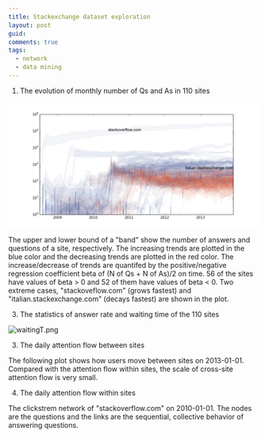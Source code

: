 ```yaml
---
title: Stackexchange dataset exploration
layout: post
guid:
comments: true
tags:
  - network
  - data mining
---
```


1. The evolution of monthly number of Qs and As in 110 sites

![QAbalance](/media/files/2014-04-16-Stackexchange-dataset-exploration/QAbalance.png)

The upper and lower bound of a "band" show the number of answers and questions of a site, respectively. The increasing trends are plotted in the blue color and the decreasing trends are plotted in the red color. The increase/decrease of trends are quantifed by the positive/negative regression coefficient beta of (N of Qs + N of As)/2 on time. 56 of the sites have values of beta > 0 and 52 of them have values of beta < 0. Two extreme cases, "stackoveflow.com" (grows fastest) and "italian.stackexchange.com" (decays fastest) are shown in the plot.


3. The statistics of answer rate and waiting time of the 110 sites


![waitingT.png](/media/files/2014-04-16-Stackexchange-dataset-exploration/waitingT.png.png)



3. The daily attention flow between sites

The following plot shows how users move between sites on 2013-01-01. Compared with the attention flow within sites, the scale of cross-site attention flow is very small.


<!DOCTYPE html>
<meta charset="utf-8">
<style>

.link {
  fill: none;
  stroke: #666;
  stroke-width: 1.5px;
}

circle {
  fill: #ccc;
  stroke: #333;
  stroke-width: 1.5px;
}

text {
  font: 10px sans-serif;
  pointer-events: none;
  text-shadow: 0 1px 0 #fff, 1px 0 0 #fff, 0 -1px 0 #fff, -1px 0 0 #fff;
}

</style>
<body>
<script src="http://d3js.org/d3.v3.min.js"></script>
<script>

// http://blog.thomsonreuters.com/index.php/mobile-patent-suits-graphic-of-the-day/
var links = 

    [{'source': 'cstheory', 'type': 'a', 'target': 'scifi'}, {'source': 'music', 'type': 'a', 'target': 'travel'}, {'source': 'history', 'type': 'a', 'target': 'judaism'}, {'source': 'electronics', 'type': 'a', 'target': 'math'}, {'source': 'raspberrypi', 'type': 'a', 'target': 'gaming'}, {'source': 'martialarts', 'type': 'a', 'target': 'judaism'}, {'source': 'stats', 'type': 'a', 'target': 'movies'}, {'source': 'chess', 'type': 'a', 'target': 'unix'}, {'source': 'rpg', 'type': 'a', 'target': 'politics'}, {'source': 'judaism', 'type': 'a', 'target': 'martialarts'}, {'source': 'scifi', 'type': 'a', 'target': 'math'}, {'source': 'unix', 'type': 'a', 'target': 'chess'}, {'source': 'bricks', 'type': 'a', 'target': 'tex'}, {'source': 'stackoverflow', 'type': 'a', 'target': 'cooking'}, {'source': 'apple', 'type': 'a', 'target': 'math'}, {'source': 'wordpress', 'type': 'a', 'target': 'academia'}, {'source': 'money', 'type': 'a', 'target': 'photo'}, {'source': 'stackoverflow', 'type': 'a', 'target': 'electronics'}, {'source': 'salesforce', 'type': 'a', 'target': 'robotics'}, {'source': 'math', 'type': 'a', 'target': 'scifi'}, {'source': 'stackoverflow', 'type': 'a', 'target': 'math'}, {'source': 'diy', 'type': 'a', 'target': 'webapps'}, {'source': 'academia', 'type': 'a', 'target': 'wordpress'}, {'source': 'mechanics', 'type': 'a', 'target': 'security'}, {'source': 'cs', 'type': 'a', 'target': 'raspberrypi'}, {'source': 'stackoverflow', 'type': 'a', 'target': 'askubuntu'}, {'source': 'math', 'type': 'a', 'target': 'judaism'}, {'source': 'wordpress', 'type': 'a', 'target': 'stackoverflow'}, {'source': 'mathematica', 'type': 'a', 'target': 'dsp'}, {'source': 'tex', 'type': 'a', 'target': 'bicycles'}, {'source': 'photo', 'type': 'a', 'target': 'askubuntu'}, {'source': 'drupal', 'type': 'a', 'target': 'fitness'}]

;

var nodes = {};

// Compute the distinct nodes from the links.
links.forEach(function(link) {
  link.source = nodes[link.source] || (nodes[link.source] = {name: link.source});
  link.target = nodes[link.target] || (nodes[link.target] = {name: link.target});
});

var width = 960,
    height = 700;

var force = d3.layout.force()
    .nodes(d3.values(nodes))
    .links(links)
    .size([width, height])
    .linkDistance(60)
    .charge(-300)
    .on("tick", tick)
    .start();

var svg = d3.select("body").append("svg")
    .attr("width", width)
    .attr("height", height);

// Per-type markers, as they don't inherit styles.
svg.append("defs").selectAll("marker")
    .data(["a"])
  .enter().append("marker")
    .attr("id", function(d) { return d; })
    .attr("viewBox", "0 -5 10 10")
    .attr("refX", 15)
    .attr("refY", -1.5)
    .attr("markerWidth", 6)
    .attr("markerHeight", 6)
    .attr("orient", "auto")
  .append("path")
    .attr("d", "M0,-5L10,0L0,5");

var path = svg.append("g").selectAll("path")
    .data(force.links())
  .enter().append("path")
    .attr("class", function(d) { return "link "; })
	.attr("marker-end", function(d) { return "url(#" + d.type + ")"; });
	

var circle = svg.append("g").selectAll("circle")
    .data(force.nodes())
  .enter().append("circle")
    .attr("r", 6)
    .call(force.drag);

var text = svg.append("g").selectAll("text")
    .data(force.nodes())
  .enter().append("text")
    .attr("x", 8)
    .attr("y", ".31em")
    .text(function(d) { return d.name; });

// Use elliptical arc path segments to doubly-encode directionality.
function tick() {
  path.attr("d", linkArc);
  circle.attr("transform", transform);
  text.attr("transform", transform);
}

function linkArc(d) {
  var dx = d.target.x - d.source.x,
      dy = d.target.y - d.source.y,
      dr = Math.sqrt(dx * dx + dy * dy);
  return "M" + d.source.x + "," + d.source.y + "A" + dr + "," + dr + " 0 0,1 " + d.target.x + "," + d.target.y;
}

function transform(d) {
  return "translate(" + d.x + "," + d.y + ")";
}

</script>


4. The daily attention flow within sites

The clickstrem network of "stackoverflow.com" on 2010-01-01. The nodes are the questions and the links are the sequential, collective behavior of answering questions.


<!DOCTYPE html> 
<meta charset="utf-8">

<style> 
.node circle {
	stroke: #fff;
	opacity: 0.9;
	stroke-width: 1.5px; 
}
.node:not(:hover).nodetext {
	display: none;
}
text{
	font: 7px serif; 
	opacity: 0.0;
	pointer-events: none; 
} 
.link {
    stroke: #666;
	opacity: 0.4;
	stroke-width: 1.5px;  
} 
</style> 


<body> 
<script src=http://d3js.org/d3.v3.min.js></script>
<script> 

var nodes = 
    [{'group': 1, 'name': 1987926, 'weight': 3}, {'group': 1, 'name': 1988614, 'weight': 2}, {'group': 1, 'name': 1988615, 'weight': 4}, {'group': 1, 'name': 1987586, 'weight': 2}, {'group': 1, 'name': 1988623, 'weight': 4}, {'group': 1, 'name': 1988625, 'weight': 2}, {'group': 1, 'name': 1988629, 'weight': 1}, {'group': 1, 'name': 1988631, 'weight': 3}, {'group': 1, 'name': 1988632, 'weight': 4}, {'group': 1, 'name': 1988633, 'weight': 4}, {'group': 1, 'name': 1988639, 'weight': 2}, {'group': 1, 'name': 1988642, 'weight': 4}, {'group': 1, 'name': 1988645, 'weight': 5}, {'group': 1, 'name': 1986600, 'weight': 1}, {'group': 1, 'name': 1988658, 'weight': 4}, {'group': 1, 'name': 1988665, 'weight': 8}, {'group': 1, 'name': 1988666, 'weight': 4}, {'group': 1, 'name': 1988668, 'weight': 2}, {'group': 1, 'name': 1988671, 'weight': 4}, {'group': 1, 'name': 1988679, 'weight': 5}, {'group': 1, 'name': 1910857, 'weight': 2}, {'group': 1, 'name': 1941580, 'weight': 1}, {'group': 1, 'name': 1706064, 'weight': 2}, {'group': 1, 'name': 1986641, 'weight': 1}, {'group': 1, 'name': 1988690, 'weight': 2}, {'group': 1, 'name': 1988692, 'weight': 3}, {'group': 1, 'name': 1779797, 'weight': 1}, {'group': 1, 'name': 1988694, 'weight': 2}, {'group': 1, 'name': 1988704, 'weight': 2}, {'group': 1, 'name': 1988706, 'weight': 1}, {'group': 1, 'name': 1988707, 'weight': 1}, {'group': 1, 'name': 548979, 'weight': 1}, {'group': 1, 'name': 1988728, 'weight': 5}, {'group': 1, 'name': 1988730, 'weight': 1}, {'group': 1, 'name': 1988733, 'weight': 6}, {'group': 1, 'name': 1988736, 'weight': 1}, {'group': 1, 'name': 1988738, 'weight': 1}, {'group': 1, 'name': 1989995, 'weight': 1}, {'group': 1, 'name': 1988742, 'weight': 4}, {'group': 1, 'name': 1988751, 'weight': 2}, {'group': 1, 'name': 1852812, 'weight': 2}, {'group': 1, 'name': 1988765, 'weight': 5}, {'group': 1, 'name': 1988766, 'weight': 1}, {'group': 1, 'name': 1988767, 'weight': 2}, {'group': 1, 'name': 1988768, 'weight': 1}, {'group': 1, 'name': 1988771, 'weight': 6}, {'group': 1, 'name': 1986725, 'weight': 1}, {'group': 1, 'name': 1986732, 'weight': 1}, {'group': 1, 'name': 1988782, 'weight': 1}, {'group': 1, 'name': 1988784, 'weight': 2}, {'group': 1, 'name': 1988786, 'weight': 8}, {'group': 1, 'name': 1976503, 'weight': 1}, {'group': 1, 'name': 1988804, 'weight': 3}, {'group': 1, 'name': 1988811, 'weight': 2}, {'group': 1, 'name': 1988813, 'weight': 1}, {'group': 1, 'name': 1988814, 'weight': 8}, {'group': 1, 'name': 1988815, 'weight': 4}, {'group': 1, 'name': 1988817, 'weight': 9}, {'group': 1, 'name': 1974487, 'weight': 2}, {'group': 1, 'name': 1988825, 'weight': 2}, {'group': 1, 'name': 966875, 'weight': 1}, {'group': 1, 'name': 1984734, 'weight': 2}, {'group': 1, 'name': 1980640, 'weight': 1}, {'group': 1, 'name': 1988833, 'weight': 1}, {'group': 1, 'name': 491751, 'weight': 2}, {'group': 1, 'name': 1988840, 'weight': 2}, {'group': 1, 'name': 1984754, 'weight': 2}, {'group': 1, 'name': 1988859, 'weight': 2}, {'group': 1, 'name': 1989674, 'weight': 3}, {'group': 1, 'name': 1356038, 'weight': 2}, {'group': 1, 'name': 1585417, 'weight': 1}, {'group': 1, 'name': 1988874, 'weight': 2}, {'group': 1, 'name': 1988876, 'weight': 1}, {'group': 1, 'name': 1988877, 'weight': 2}, {'group': 1, 'name': 1988878, 'weight': 5}, {'group': 1, 'name': 1988882, 'weight': 2}, {'group': 1, 'name': 1988883, 'weight': 1}, {'group': 1, 'name': 1984788, 'weight': 2}, {'group': 1, 'name': 1988902, 'weight': 3}, {'group': 1, 'name': 1488605, 'weight': 1}, {'group': 1, 'name': 1988913, 'weight': 1}, {'group': 1, 'name': 1988914, 'weight': 9}, {'group': 1, 'name': 1988916, 'weight': 1}, {'group': 1, 'name': 1979785, 'weight': 1}, {'group': 1, 'name': 1286456, 'weight': 1}, {'group': 1, 'name': 1988921, 'weight': 4}, {'group': 1, 'name': 1814844, 'weight': 1}, {'group': 1, 'name': 1988929, 'weight': 2}, {'group': 1, 'name': 1988936, 'weight': 2}, {'group': 1, 'name': 1988937, 'weight': 2}, {'group': 1, 'name': 1986901, 'weight': 1}, {'group': 1, 'name': 1988951, 'weight': 1}, {'group': 1, 'name': 1988952, 'weight': 3}, {'group': 1, 'name': 1988955, 'weight': 1}, {'group': 1, 'name': 1986908, 'weight': 2}, {'group': 1, 'name': 1990032, 'weight': 3}, {'group': 1, 'name': 1988962, 'weight': 2}, {'group': 1, 'name': 815461, 'weight': 1}, {'group': 1, 'name': 1984871, 'weight': 1}, {'group': 1, 'name': 1988968, 'weight': 1}, {'group': 1, 'name': 1956202, 'weight': 1}, {'group': 1, 'name': 1988973, 'weight': 1}, {'group': 1, 'name': 1988975, 'weight': 1}, {'group': 1, 'name': 1988978, 'weight': 4}, {'group': 1, 'name': 1565048, 'weight': 1}, {'group': 1, 'name': 1988986, 'weight': 3}, {'group': 1, 'name': 1988987, 'weight': 3}, {'group': 1, 'name': 1988993, 'weight': 1}, {'group': 1, 'name': 1960323, 'weight': 2}, {'group': 1, 'name': 1988996, 'weight': 2}, {'group': 1, 'name': 1988997, 'weight': 2}, {'group': 1, 'name': 1988999, 'weight': 3}, {'group': 1, 'name': 1837449, 'weight': 1}, {'group': 1, 'name': 1989008, 'weight': 3}, {'group': 1, 'name': 1989009, 'weight': 4}, {'group': 1, 'name': 1989012, 'weight': 8}, {'group': 1, 'name': 1960341, 'weight': 1}, {'group': 1, 'name': 1986969, 'weight': 1}, {'group': 1, 'name': 1989700, 'weight': 4}, {'group': 1, 'name': 1980833, 'weight': 1}, {'group': 1, 'name': 1989032, 'weight': 2}, {'group': 1, 'name': 1989040, 'weight': 2}, {'group': 1, 'name': 1989044, 'weight': 2}, {'group': 1, 'name': 1968569, 'weight': 1}, {'group': 1, 'name': 1989052, 'weight': 2}, {'group': 1, 'name': 1989055, 'weight': 3}, {'group': 1, 'name': 1989059, 'weight': 6}, {'group': 1, 'name': 1989077, 'weight': 4}, {'group': 1, 'name': 1989078, 'weight': 1}, {'group': 1, 'name': 1989084, 'weight': 2}, {'group': 1, 'name': 1989086, 'weight': 1}, {'group': 1, 'name': 1984994, 'weight': 1}, {'group': 1, 'name': 1989097, 'weight': 2}, {'group': 1, 'name': 1989100, 'weight': 2}, {'group': 1, 'name': 1989107, 'weight': 3}, {'group': 1, 'name': 1989109, 'weight': 1}, {'group': 1, 'name': 1989111, 'weight': 2}, {'group': 1, 'name': 1989113, 'weight': 3}, {'group': 1, 'name': 1989114, 'weight': 1}, {'group': 1, 'name': 1988010, 'weight': 1}, {'group': 1, 'name': 1989119, 'weight': 4}, {'group': 1, 'name': 1989125, 'weight': 2}, {'group': 1, 'name': 1985942, 'weight': 1}, {'group': 1, 'name': 1989129, 'weight': 1}, {'group': 1, 'name': 1989136, 'weight': 1}, {'group': 1, 'name': 1989138, 'weight': 3}, {'group': 1, 'name': 1987092, 'weight': 1}, {'group': 1, 'name': 1989145, 'weight': 1}, {'group': 1, 'name': 1989147, 'weight': 1}, {'group': 1, 'name': 1989149, 'weight': 4}, {'group': 1, 'name': 1976864, 'weight': 1}, {'group': 1, 'name': 1987105, 'weight': 2}, {'group': 1, 'name': 1989154, 'weight': 4}, {'group': 1, 'name': 1989158, 'weight': 1}, {'group': 1, 'name': 1989170, 'weight': 3}, {'group': 1, 'name': 1989175, 'weight': 2}, {'group': 1, 'name': 1989177, 'weight': 9}, {'group': 1, 'name': 1989180, 'weight': 2}, {'group': 1, 'name': 1989183, 'weight': 2}, {'group': 1, 'name': 1989195, 'weight': 1}, {'group': 1, 'name': 1987149, 'weight': 1}, {'group': 1, 'name': 1989198, 'weight': 1}, {'group': 1, 'name': 1987153, 'weight': 1}, {'group': 1, 'name': 1989204, 'weight': 2}, {'group': 1, 'name': 1989208, 'weight': 2}, {'group': 1, 'name': 1989213, 'weight': 2}, {'group': 1, 'name': 1989214, 'weight': 1}, {'group': 1, 'name': 1987171, 'weight': 2}, {'group': 1, 'name': 1989220, 'weight': 4}, {'group': 1, 'name': 1989222, 'weight': 5}, {'group': 1, 'name': 1989226, 'weight': 1}, {'group': 1, 'name': 1989234, 'weight': 3}, {'group': 1, 'name': 1989235, 'weight': 7}, {'group': 1, 'name': 1989240, 'weight': 1}, {'group': 1, 'name': 1987200, 'weight': 1}, {'group': 1, 'name': 1970818, 'weight': 1}, {'group': 1, 'name': 1989251, 'weight': 5}, {'group': 1, 'name': 1985157, 'weight': 1}, {'group': 1, 'name': 1989254, 'weight': 2}, {'group': 1, 'name': 1989255, 'weight': 1}, {'group': 1, 'name': 1989262, 'weight': 6}, {'group': 1, 'name': 1909398, 'weight': 1}, {'group': 1, 'name': 1969171, 'weight': 1}, {'group': 1, 'name': 1989285, 'weight': 1}, {'group': 1, 'name': 1989289, 'weight': 2}, {'group': 1, 'name': 1987243, 'weight': 2}, {'group': 1, 'name': 1989299, 'weight': 1}, {'group': 1, 'name': 1989308, 'weight': 1}, {'group': 1, 'name': 1989309, 'weight': 1}, {'group': 1, 'name': 1989312, 'weight': 2}, {'group': 1, 'name': 1989313, 'weight': 4}, {'group': 1, 'name': 1962697, 'weight': 1}, {'group': 1, 'name': 1963127, 'weight': 1}, {'group': 1, 'name': 1981141, 'weight': 1}, {'group': 1, 'name': 1946326, 'weight': 2}, {'group': 1, 'name': 1852537, 'weight': 1}, {'group': 1, 'name': 1989768, 'weight': 3}, {'group': 1, 'name': 1989339, 'weight': 2}, {'group': 1, 'name': 1989342, 'weight': 4}, {'group': 1, 'name': 1989344, 'weight': 3}, {'group': 1, 'name': 1989346, 'weight': 3}, {'group': 1, 'name': 1989352, 'weight': 2}, {'group': 1, 'name': 1989355, 'weight': 1}, {'group': 1, 'name': 1985260, 'weight': 1}, {'group': 1, 'name': 1989360, 'weight': 1}, {'group': 1, 'name': 1989363, 'weight': 5}, {'group': 1, 'name': 1989364, 'weight': 8}, {'group': 1, 'name': 1989365, 'weight': 2}, {'group': 1, 'name': 1989373, 'weight': 6}, {'group': 1, 'name': 1989376, 'weight': 5}, {'group': 1, 'name': 1989377, 'weight': 4}, {'group': 1, 'name': 1989386, 'weight': 1}, {'group': 1, 'name': 1989391, 'weight': 1}, {'group': 1, 'name': 1989395, 'weight': 3}, {'group': 1, 'name': 1989397, 'weight': 3}, {'group': 1, 'name': 1987352, 'weight': 2}, {'group': 1, 'name': 1989404, 'weight': 3}, {'group': 1, 'name': 1987929, 'weight': 1}, {'group': 1, 'name': 1989419, 'weight': 5}, {'group': 1, 'name': 1989422, 'weight': 2}, {'group': 1, 'name': 1989425, 'weight': 2}, {'group': 1, 'name': 1989439, 'weight': 4}, {'group': 1, 'name': 1989440, 'weight': 3}, {'group': 1, 'name': 1989446, 'weight': 1}, {'group': 1, 'name': 1989449, 'weight': 1}, {'group': 1, 'name': 1989450, 'weight': 3}, {'group': 1, 'name': 1872719, 'weight': 2}, {'group': 1, 'name': 1960784, 'weight': 2}, {'group': 1, 'name': 1985364, 'weight': 2}, {'group': 1, 'name': 1987413, 'weight': 1}, {'group': 1, 'name': 1989463, 'weight': 1}, {'group': 1, 'name': 1989473, 'weight': 1}, {'group': 1, 'name': 1930082, 'weight': 2}, {'group': 1, 'name': 1989475, 'weight': 5}, {'group': 1, 'name': 1985383, 'weight': 1}, {'group': 1, 'name': 1989483, 'weight': 1}, {'group': 1, 'name': 1989490, 'weight': 10}, {'group': 1, 'name': 1989494, 'weight': 2}, {'group': 1, 'name': 1987448, 'weight': 2}, {'group': 1, 'name': 1989500, 'weight': 5}, {'group': 1, 'name': 1989504, 'weight': 2}, {'group': 1, 'name': 1989511, 'weight': 2}, {'group': 1, 'name': 1989517, 'weight': 2}, {'group': 1, 'name': 1989522, 'weight': 1}, {'group': 1, 'name': 1986228, 'weight': 2}, {'group': 1, 'name': 1987477, 'weight': 1}, {'group': 1, 'name': 1989532, 'weight': 1}, {'group': 1, 'name': 1989533, 'weight': 2}, {'group': 1, 'name': 1989536, 'weight': 4}, {'group': 1, 'name': 1977249, 'weight': 2}, {'group': 1, 'name': 1987493, 'weight': 1}, {'group': 1, 'name': 1989549, 'weight': 5}, {'group': 1, 'name': 1969072, 'weight': 2}, {'group': 1, 'name': 1987506, 'weight': 3}, {'group': 1, 'name': 1985459, 'weight': 1}, {'group': 1, 'name': 1989564, 'weight': 3}, {'group': 1, 'name': 1987517, 'weight': 1}, {'group': 1, 'name': 1987522, 'weight': 2}, {'group': 1, 'name': 1989571, 'weight': 5}, {'group': 1, 'name': 1987524, 'weight': 2}, {'group': 1, 'name': 1987528, 'weight': 5}, {'group': 1, 'name': 1067978, 'weight': 1}, {'group': 1, 'name': 1989579, 'weight': 3}, {'group': 1, 'name': 1989581, 'weight': 1}, {'group': 1, 'name': 1989589, 'weight': 2}, {'group': 1, 'name': 1987542, 'weight': 2}, {'group': 1, 'name': 1989591, 'weight': 2}, {'group': 1, 'name': 1989592, 'weight': 2}, {'group': 1, 'name': 1987546, 'weight': 1}, {'group': 1, 'name': 1989595, 'weight': 3}, {'group': 1, 'name': 1989572, 'weight': 8}, {'group': 1, 'name': 1987549, 'weight': 1}, {'group': 1, 'name': 1987552, 'weight': 5}, {'group': 1, 'name': 1989456, 'weight': 1}, {'group': 1, 'name': 1987554, 'weight': 4}, {'group': 1, 'name': 1989609, 'weight': 2}, {'group': 1, 'name': 1989618, 'weight': 2}, {'group': 1, 'name': 1960951, 'weight': 2}, {'group': 1, 'name': 1987579, 'weight': 4}, {'group': 1, 'name': 1989628, 'weight': 2}, {'group': 1, 'name': 1987584, 'weight': 1}, {'group': 1, 'name': 1989634, 'weight': 6}, {'group': 1, 'name': 1989636, 'weight': 2}, {'group': 1, 'name': 1987589, 'weight': 3}, {'group': 1, 'name': 1989639, 'weight': 2}, {'group': 1, 'name': 1987594, 'weight': 2}, {'group': 1, 'name': 1989647, 'weight': 3}, {'group': 1, 'name': 1989649, 'weight': 5}, {'group': 1, 'name': 1987602, 'weight': 1}, {'group': 1, 'name': 1987603, 'weight': 5}, {'group': 1, 'name': 1989655, 'weight': 1}, {'group': 1, 'name': 1987610, 'weight': 3}, {'group': 1, 'name': 1989659, 'weight': 1}, {'group': 1, 'name': 1952797, 'weight': 2}, {'group': 1, 'name': 1989662, 'weight': 6}, {'group': 1, 'name': 1989669, 'weight': 2}, {'group': 1, 'name': 1989670, 'weight': 2}, {'group': 1, 'name': 1987626, 'weight': 2}, {'group': 1, 'name': 1944621, 'weight': 2}, {'group': 1, 'name': 1989678, 'weight': 1}, {'group': 1, 'name': 1989680, 'weight': 1}, {'group': 1, 'name': 1989681, 'weight': 2}, {'group': 1, 'name': 1987634, 'weight': 2}, {'group': 1, 'name': 1989692, 'weight': 2}, {'group': 1, 'name': 1987645, 'weight': 3}, {'group': 1, 'name': 1989698, 'weight': 2}, {'group': 1, 'name': 1987652, 'weight': 3}, {'group': 1, 'name': 1989706, 'weight': 6}, {'group': 1, 'name': 438455, 'weight': 1}, {'group': 1, 'name': 1989708, 'weight': 9}, {'group': 1, 'name': 1987662, 'weight': 4}, {'group': 1, 'name': 1987664, 'weight': 5}, {'group': 1, 'name': 1987427, 'weight': 1}, {'group': 1, 'name': 1987672, 'weight': 6}, {'group': 1, 'name': 1987673, 'weight': 4}, {'group': 1, 'name': 1984598, 'weight': 1}, {'group': 1, 'name': 1987679, 'weight': 2}, {'group': 1, 'name': 1989738, 'weight': 2}, {'group': 1, 'name': 1987691, 'weight': 4}, {'group': 1, 'name': 1987692, 'weight': 1}, {'group': 1, 'name': 1987694, 'weight': 1}, {'group': 1, 'name': 1987696, 'weight': 1}, {'group': 1, 'name': 1989747, 'weight': 4}, {'group': 1, 'name': 1987701, 'weight': 2}, {'group': 1, 'name': 1987702, 'weight': 2}, {'group': 1, 'name': 1987703, 'weight': 2}, {'group': 1, 'name': 1954936, 'weight': 2}, {'group': 1, 'name': 1905785, 'weight': 1}, {'group': 1, 'name': 1989754, 'weight': 2}, {'group': 1, 'name': 1987707, 'weight': 2}, {'group': 1, 'name': 1989758, 'weight': 1}, {'group': 1, 'name': 1989762, 'weight': 1}, {'group': 1, 'name': 1989766, 'weight': 2}, {'group': 1, 'name': 1987719, 'weight': 1}, {'group': 1, 'name': 1987720, 'weight': 3}, {'group': 1, 'name': 1989771, 'weight': 1}, {'group': 1, 'name': 1987730, 'weight': 3}, {'group': 1, 'name': 1989779, 'weight': 2}, {'group': 1, 'name': 1987733, 'weight': 2}, {'group': 1, 'name': 1989783, 'weight': 6}, {'group': 1, 'name': 1987738, 'weight': 2}, {'group': 1, 'name': 1987740, 'weight': 3}, {'group': 1, 'name': 1981597, 'weight': 1}, {'group': 1, 'name': 1987743, 'weight': 4}, {'group': 1, 'name': 1989795, 'weight': 1}, {'group': 1, 'name': 1989796, 'weight': 1}, {'group': 1, 'name': 1463464, 'weight': 1}, {'group': 1, 'name': 1989805, 'weight': 4}, {'group': 1, 'name': 1989806, 'weight': 5}, {'group': 1, 'name': 1989807, 'weight': 2}, {'group': 1, 'name': 1989809, 'weight': 1}, {'group': 1, 'name': 1987765, 'weight': 3}, {'group': 1, 'name': 1989817, 'weight': 2}, {'group': 1, 'name': 1989819, 'weight': 8}, {'group': 1, 'name': 1987773, 'weight': 3}, {'group': 1, 'name': 1987775, 'weight': 2}, {'group': 1, 'name': 1989152, 'weight': 5}, {'group': 1, 'name': 1627339, 'weight': 2}, {'group': 1, 'name': 1989831, 'weight': 1}, {'group': 1, 'name': 1545419, 'weight': 3}, {'group': 1, 'name': 1987788, 'weight': 1}, {'group': 1, 'name': 1987790, 'weight': 3}, {'group': 1, 'name': 1989842, 'weight': 2}, {'group': 1, 'name': 1989843, 'weight': 4}, {'group': 1, 'name': 1989851, 'weight': 4}, {'group': 1, 'name': 1481948, 'weight': 1}, {'group': 1, 'name': 1989856, 'weight': 1}, {'group': 1, 'name': 1989858, 'weight': 2}, {'group': 1, 'name': 1987814, 'weight': 3}, {'group': 1, 'name': 1987815, 'weight': 1}, {'group': 1, 'name': 1989866, 'weight': 5}, {'group': 1, 'name': 1989868, 'weight': 2}, {'group': 1, 'name': 1987821, 'weight': 2}, {'group': 1, 'name': 1987824, 'weight': 1}, {'group': 1, 'name': 1987825, 'weight': 1}, {'group': 1, 'name': 1987829, 'weight': 6}, {'group': 1, 'name': 1989882, 'weight': 1}, {'group': 1, 'name': 1959163, 'weight': 1}, {'group': 1, 'name': 1987841, 'weight': 4}, {'group': 1, 'name': 1987843, 'weight': 2}, {'group': 1, 'name': 1959175, 'weight': 1}, {'group': 1, 'name': 1989901, 'weight': 3}, {'group': 1, 'name': 1987856, 'weight': 1}, {'group': 1, 'name': 1987857, 'weight': 4}, {'group': 1, 'name': 1987858, 'weight': 1}, {'group': 1, 'name': 1989908, 'weight': 2}, {'group': 1, 'name': 679189, 'weight': 1}, {'group': 1, 'name': 1987868, 'weight': 4}, {'group': 1, 'name': 1987869, 'weight': 2}, {'group': 1, 'name': 1989918, 'weight': 2}, {'group': 1, 'name': 1989651, 'weight': 1}, {'group': 1, 'name': 1989921, 'weight': 1}, {'group': 1, 'name': 1989927, 'weight': 2}, {'group': 1, 'name': 1989931, 'weight': 1}, {'group': 1, 'name': 1987884, 'weight': 2}, {'group': 1, 'name': 1989933, 'weight': 1}, {'group': 1, 'name': 1987887, 'weight': 5}, {'group': 1, 'name': 1987892, 'weight': 3}, {'group': 1, 'name': 1989941, 'weight': 5}, {'group': 1, 'name': 1987901, 'weight': 1}, {'group': 1, 'name': 1989950, 'weight': 2}, {'group': 1, 'name': 1989954, 'weight': 5}, {'group': 1, 'name': 1987907, 'weight': 4}, {'group': 1, 'name': 1805638, 'weight': 1}, {'group': 1, 'name': 1989959, 'weight': 1}, {'group': 1, 'name': 1746249, 'weight': 1}, {'group': 1, 'name': 1987919, 'weight': 1}, {'group': 1, 'name': 1989969, 'weight': 2}, {'group': 1, 'name': 1989974, 'weight': 2}, {'group': 1, 'name': 1989977, 'weight': 2}, {'group': 1, 'name': 1987934, 'weight': 1}, {'group': 1, 'name': 1987936, 'weight': 1}, {'group': 1, 'name': 1989990, 'weight': 1}, {'group': 1, 'name': 1987943, 'weight': 3}, {'group': 1, 'name': 1989992, 'weight': 2}, {'group': 1, 'name': 1987945, 'weight': 4}, {'group': 1, 'name': 1989863, 'weight': 3}, {'group': 1, 'name': 859501, 'weight': 2}, {'group': 1, 'name': 1987950, 'weight': 3}, {'group': 1, 'name': 1989999, 'weight': 5}, {'group': 1, 'name': 1987952, 'weight': 2}, {'group': 1, 'name': 1987955, 'weight': 1}, {'group': 1, 'name': 1987957, 'weight': 2}, {'group': 1, 'name': 1990007, 'weight': 3}, {'group': 1, 'name': 1987961, 'weight': 1}, {'group': 1, 'name': 1990010, 'weight': 1}, {'group': 1, 'name': 1990011, 'weight': 1}, {'group': 1, 'name': 1990012, 'weight': 2}, {'group': 1, 'name': 1987976, 'weight': 5}, {'group': 1, 'name': 1987977, 'weight': 5}, {'group': 1, 'name': 1979788, 'weight': 2}, {'group': 1, 'name': 1987984, 'weight': 4}, {'group': 1, 'name': 1990035, 'weight': 1}, {'group': 1, 'name': 1990036, 'weight': 2}, {'group': 1, 'name': 1987990, 'weight': 1}, {'group': 1, 'name': 1947031, 'weight': 5}, {'group': 1, 'name': 1987996, 'weight': 1}, {'group': 1, 'name': 1990051, 'weight': 2}, {'group': 1, 'name': 1988009, 'weight': 2}, {'group': 1, 'name': 1990058, 'weight': 1}, {'group': 1, 'name': 1990059, 'weight': 2}, {'group': 1, 'name': 693676, 'weight': 1}, {'group': 1, 'name': 1988014, 'weight': 1}, {'group': 1, 'name': 1988016, 'weight': 2}, {'group': 1, 'name': 1990070, 'weight': 3}, {'group': 1, 'name': 1988023, 'weight': 2}, {'group': 1, 'name': 1988028, 'weight': 1}, {'group': 1, 'name': 1988033, 'weight': 1}, {'group': 1, 'name': 1985986, 'weight': 1}, {'group': 1, 'name': 1988039, 'weight': 2}, {'group': 1, 'name': 1988046, 'weight': 2}, {'group': 1, 'name': 1988049, 'weight': 2}, {'group': 1, 'name': 1988059, 'weight': 3}, {'group': 1, 'name': 1988063, 'weight': 1}, {'group': 1, 'name': 1988070, 'weight': 1}, {'group': 1, 'name': 1988076, 'weight': 2}, {'group': 1, 'name': 1988077, 'weight': 8}, {'group': 1, 'name': 1988088, 'weight': 4}, {'group': 1, 'name': 1988091, 'weight': 2}, {'group': 1, 'name': 1983999, 'weight': 1}, {'group': 1, 'name': 1357316, 'weight': 2}, {'group': 1, 'name': 1988102, 'weight': 8}, {'group': 1, 'name': 1988104, 'weight': 2}, {'group': 1, 'name': 1988107, 'weight': 2}, {'group': 1, 'name': 1988109, 'weight': 1}, {'group': 1, 'name': 1988110, 'weight': 4}, {'group': 1, 'name': 1988113, 'weight': 3}, {'group': 1, 'name': 1988119, 'weight': 1}, {'group': 1, 'name': 1988122, 'weight': 3}, {'group': 1, 'name': 1988124, 'weight': 1}, {'group': 1, 'name': 1988127, 'weight': 1}, {'group': 1, 'name': 1986083, 'weight': 1}, {'group': 1, 'name': 1988133, 'weight': 2}, {'group': 1, 'name': 1988135, 'weight': 1}, {'group': 1, 'name': 1988137, 'weight': 3}, {'group': 1, 'name': 1988139, 'weight': 4}, {'group': 1, 'name': 1988140, 'weight': 3}, {'group': 1, 'name': 1989554, 'weight': 3}, {'group': 1, 'name': 1988149, 'weight': 3}, {'group': 1, 'name': 1965622, 'weight': 2}, {'group': 1, 'name': 1988153, 'weight': 1}, {'group': 1, 'name': 1988160, 'weight': 3}, {'group': 1, 'name': 1988162, 'weight': 1}, {'group': 1, 'name': 1361481, 'weight': 2}, {'group': 1, 'name': 1988170, 'weight': 1}, {'group': 1, 'name': 1979986, 'weight': 1}, {'group': 1, 'name': 1988182, 'weight': 6}, {'group': 1, 'name': 1988186, 'weight': 3}, {'group': 1, 'name': 1988188, 'weight': 2}, {'group': 1, 'name': 1988191, 'weight': 1}, {'group': 1, 'name': 1988192, 'weight': 2}, {'group': 1, 'name': 1484387, 'weight': 2}, {'group': 1, 'name': 1988196, 'weight': 5}, {'group': 1, 'name': 1987516, 'weight': 1}, {'group': 1, 'name': 1988202, 'weight': 3}, {'group': 1, 'name': 1988216, 'weight': 5}, {'group': 1, 'name': 1988229, 'weight': 1}, {'group': 1, 'name': 1988230, 'weight': 1}, {'group': 1, 'name': 1988231, 'weight': 2}, {'group': 1, 'name': 1525385, 'weight': 1}, {'group': 1, 'name': 1988248, 'weight': 9}, {'group': 1, 'name': 1988249, 'weight': 3}, {'group': 1, 'name': 1988252, 'weight': 1}, {'group': 1, 'name': 1986212, 'weight': 1}, {'group': 1, 'name': 1989916, 'weight': 1}, {'group': 1, 'name': 1988267, 'weight': 1}, {'group': 1, 'name': 1988272, 'weight': 5}, {'group': 1, 'name': 1989576, 'weight': 2}, {'group': 1, 'name': 1988274, 'weight': 2}, {'group': 1, 'name': 1988275, 'weight': 2}, {'group': 1, 'name': 695988, 'weight': 2}, {'group': 1, 'name': 1988277, 'weight': 3}, {'group': 1, 'name': 1988280, 'weight': 2}, {'group': 1, 'name': 1988286, 'weight': 2}, {'group': 1, 'name': 1987531, 'weight': 2}, {'group': 1, 'name': 1988300, 'weight': 4}, {'group': 1, 'name': 1988302, 'weight': 2}, {'group': 1, 'name': 939734, 'weight': 1}, {'group': 1, 'name': 1967831, 'weight': 2}, {'group': 1, 'name': 1988317, 'weight': 2}, {'group': 1, 'name': 1988320, 'weight': 2}, {'group': 1, 'name': 1988322, 'weight': 1}, {'group': 1, 'name': 1988324, 'weight': 2}, {'group': 1, 'name': 1988325, 'weight': 2}, {'group': 1, 'name': 1988328, 'weight': 1}, {'group': 1, 'name': 1988333, 'weight': 4}, {'group': 1, 'name': 5874, 'weight': 1}, {'group': 1, 'name': 1988346, 'weight': 3}, {'group': 1, 'name': 1988349, 'weight': 3}, {'group': 1, 'name': 1628117, 'weight': 1}, {'group': 1, 'name': 1988359, 'weight': 1}, {'group': 1, 'name': 1218325, 'weight': 2}, {'group': 1, 'name': 1988375, 'weight': 2}, {'group': 1, 'name': 1988376, 'weight': 1}, {'group': 1, 'name': 1988378, 'weight': 3}, {'group': 1, 'name': 1988381, 'weight': 2}, {'group': 1, 'name': 1988385, 'weight': 4}, {'group': 1, 'name': 1953995, 'weight': 1}, {'group': 1, 'name': 1988391, 'weight': 1}, {'group': 1, 'name': 1988393, 'weight': 3}, {'group': 1, 'name': 1726770, 'weight': 2}, {'group': 1, 'name': 1988403, 'weight': 3}, {'group': 1, 'name': 1861428, 'weight': 1}, {'group': 1, 'name': 1988415, 'weight': 1}, {'group': 1, 'name': 1989600, 'weight': 3}, {'group': 1, 'name': 1988421, 'weight': 2}, {'group': 1, 'name': 1988424, 'weight': 2}, {'group': 1, 'name': 1988426, 'weight': 2}, {'group': 1, 'name': 1988920, 'weight': 1}, {'group': 1, 'name': 1988436, 'weight': 2}, {'group': 1, 'name': 1988438, 'weight': 4}, {'group': 1, 'name': 1988440, 'weight': 2}, {'group': 1, 'name': 1986400, 'weight': 1}, {'group': 1, 'name': 1988454, 'weight': 1}, {'group': 1, 'name': 1988459, 'weight': 1}, {'group': 1, 'name': 1989739, 'weight': 1}, {'group': 1, 'name': 1988469, 'weight': 3}, {'group': 1, 'name': 1988470, 'weight': 1}, {'group': 1, 'name': 954234, 'weight': 1}, {'group': 1, 'name': 1988475, 'weight': 3}, {'group': 1, 'name': 1980284, 'weight': 1}, {'group': 1, 'name': 1988483, 'weight': 4}, {'group': 1, 'name': 1988484, 'weight': 4}, {'group': 1, 'name': 1738636, 'weight': 1}, {'group': 1, 'name': 1988495, 'weight': 2}, {'group': 1, 'name': 1988500, 'weight': 2}, {'group': 1, 'name': 1988503, 'weight': 3}, {'group': 1, 'name': 1251225, 'weight': 1}, {'group': 1, 'name': 1988510, 'weight': 1}, {'group': 1, 'name': 1988512, 'weight': 2}, {'group': 1, 'name': 1988513, 'weight': 6}, {'group': 1, 'name': 1988514, 'weight': 2}, {'group': 1, 'name': 1988515, 'weight': 1}, {'group': 1, 'name': 1988516, 'weight': 7}, {'group': 1, 'name': 1988533, 'weight': 5}, {'group': 1, 'name': 1988539, 'weight': 2}, {'group': 1, 'name': 1988541, 'weight': 1}, {'group': 1, 'name': 1988554, 'weight': 2}, {'group': 1, 'name': 1989623, 'weight': 4}, {'group': 1, 'name': 1988561, 'weight': 2}, {'group': 1, 'name': 1988565, 'weight': 2}, {'group': 1, 'name': 1988566, 'weight': 2}, {'group': 1, 'name': 1988570, 'weight': 5}, {'group': 1, 'name': 1988572, 'weight': 4}, {'group': 1, 'name': 1988573, 'weight': 2}, {'group': 1, 'name': 1988586, 'weight': 1}, {'group': 1, 'name': 1988587, 'weight': 5}, {'group': 1, 'name': 1988589, 'weight': 1}, {'group': 1, 'name': 1986549, 'weight': 1}, {'group': 1, 'name': 1988599, 'weight': 5}, {'group': 1, 'name': 1988605, 'weight': 1}, {'group': 1, 'name': 1988607, 'weight': 8}]
; 
var links = 
[{'source': 311, 'target': 472, 'value': 1}, {'source': 105, 'target': 115, 'value': 1}, {'source': 118, 'target': 322, 'value': 1}, {'source': 474, 'target': 127, 'value': 1}, {'source': 465, 'target': 50, 'value': 1}, {'source': 94, 'target': 265, 'value': 2}, {'source': 286, 'target': 307, 'value': 1}, {'source': 303, 'target': 348, 'value': 1}, {'source': 15, 'target': 45, 'value': 1}, {'source': 176, 'target': 152, 'value': 1}, {'source': 487, 'target': 527, 'value': 1}, {'source': 222, 'target': 225, 'value': 1}, {'source': 282, 'target': 400, 'value': 1}, {'source': 258, 'target': 196, 'value': 1}, {'source': 5, 'target': 34, 'value': 1}, {'source': 281, 'target': 381, 'value': 1}, {'source': 591, 'target': 186, 'value': 1}, {'source': 109, 'target': 127, 'value': 1}, {'source': 349, 'target': 337, 'value': 1}, {'source': 150, 'target': 108, 'value': 1}, {'source': 269, 'target': 275, 'value': 1}, {'source': 32, 'target': 588, 'value': 1}, {'source': 500, 'target': 11, 'value': 1}, {'source': 152, 'target': 130, 'value': 1}, {'source': 307, 'target': 335, 'value': 1}, {'source': 140, 'target': 172, 'value': 1}, {'source': 415, 'target': 429, 'value': 1}, {'source': 320, 'target': 334, 'value': 1}, {'source': 60, 'target': 306, 'value': 1}, {'source': 506, 'target': 512, 'value': 1}, {'source': 63, 'target': 42, 'value': 1}, {'source': 291, 'target': 314, 'value': 1}, {'source': 581, 'target': 115, 'value': 1}, {'source': 4, 'target': 2, 'value': 1}, {'source': 277, 'target': 22, 'value': 1}, {'source': 276, 'target': 371, 'value': 1}, {'source': 586, 'target': 12, 'value': 1}, {'source': 234, 'target': 485, 'value': 1}, {'source': 500, 'target': 573, 'value': 1}, {'source': 348, 'target': 353, 'value': 1}, {'source': 336, 'target': 388, 'value': 1}, {'source': 122, 'target': 124, 'value': 1}, {'source': 577, 'target': 136, 'value': 1}, {'source': 560, 'target': 430, 'value': 1}, {'source': 274, 'target': 478, 'value': 1}, {'source': 180, 'target': 209, 'value': 1}, {'source': 136, 'target': 168, 'value': 1}, {'source': 476, 'target': 482, 'value': 1}, {'source': 152, 'target': 171, 'value': 1}, {'source': 55, 'target': 103, 'value': 1}, {'source': 208, 'target': 484, 'value': 1}, {'source': 169, 'target': 176, 'value': 1}, {'source': 162, 'target': 32, 'value': 1}, {'source': 22, 'target': 26, 'value': 1}, {'source': 120, 'target': 157, 'value': 1}, {'source': 297, 'target': 325, 'value': 1}, {'source': 502, 'target': 534, 'value': 1}, {'source': 236, 'target': 270, 'value': 1}, {'source': 544, 'target': 578, 'value': 1}, {'source': 415, 'target': 111, 'value': 1}, {'source': 526, 'target': 308, 'value': 1}, {'source': 520, 'target': 527, 'value': 1}, {'source': 105, 'target': 231, 'value': 1}, {'source': 351, 'target': 518, 'value': 1}, {'source': 115, 'target': 159, 'value': 1}, {'source': 114, 'target': 125, 'value': 1}, {'source': 575, 'target': 57, 'value': 1}, {'source': 287, 'target': 339, 'value': 1}, {'source': 168, 'target': 207, 'value': 1}, {'source': 535, 'target': 534, 'value': 1}, {'source': 111, 'target': 140, 'value': 1}, {'source': 2, 'target': 126, 'value': 1}, {'source': 248, 'target': 544, 'value': 1}, {'source': 53, 'target': 52, 'value': 1}, {'source': 294, 'target': 398, 'value': 1}, {'source': 551, 'target': 468, 'value': 1}, {'source': 126, 'target': 214, 'value': 1}, {'source': 50, 'target': 19, 'value': 1}, {'source': 172, 'target': 200, 'value': 1}, {'source': 87, 'target': 332, 'value': 1}, {'source': 539, 'target': 522, 'value': 1}, {'source': 216, 'target': 309, 'value': 1}, {'source': 219, 'target': 444, 'value': 1}, {'source': 428, 'target': 156, 'value': 1}, {'source': 454, 'target': 13, 'value': 1}, {'source': 306, 'target': 66, 'value': 1}, {'source': 8, 'target': 452, 'value': 1}, {'source': 249, 'target': 266, 'value': 1}, {'source': 317, 'target': 363, 'value': 1}, {'source': 477, 'target': 270, 'value': 1}, {'source': 247, 'target': 21, 'value': 1}, {'source': 268, 'target': 345, 'value': 1}, {'source': 96, 'target': 200, 'value': 1}, {'source': 405, 'target': 545, 'value': 1}, {'source': 205, 'target': 68, 'value': 1}, {'source': 494, 'target': 583, 'value': 1}, {'source': 339, 'target': 460, 'value': 1}, {'source': 458, 'target': 481, 'value': 1}, {'source': 417, 'target': 563, 'value': 1}, {'source': 7, 'target': 10, 'value': 1}, {'source': 262, 'target': 389, 'value': 1}, {'source': 377, 'target': 326, 'value': 1}, {'source': 483, 'target': 398, 'value': 1}, {'source': 381, 'target': 282, 'value': 1}, {'source': 541, 'target': 55, 'value': 1}, {'source': 568, 'target': 273, 'value': 1}, {'source': 17, 'target': 16, 'value': 1}, {'source': 33, 'target': 591, 'value': 1}, {'source': 116, 'target': 406, 'value': 1}, {'source': 30, 'target': 18, 'value': 1}, {'source': 32, 'target': 38, 'value': 1}, {'source': 438, 'target': 428, 'value': 1}, {'source': 445, 'target': 228, 'value': 1}, {'source': 55, 'target': 40, 'value': 1}, {'source': 45, 'target': 50, 'value': 1}, {'source': 281, 'target': 344, 'value': 1}, {'source': 515, 'target': 233, 'value': 1}, {'source': 318, 'target': 437, 'value': 1}, {'source': 374, 'target': 311, 'value': 1}, {'source': 304, 'target': 311, 'value': 1}, {'source': 591, 'target': 110, 'value': 1}, {'source': 121, 'target': 211, 'value': 1}, {'source': 469, 'target': 475, 'value': 1}, {'source': 400, 'target': 83, 'value': 1}, {'source': 561, 'target': 584, 'value': 1}, {'source': 18, 'target': 419, 'value': 1}, {'source': 451, 'target': 152, 'value': 1}, {'source': 312, 'target': 336, 'value': 1}, {'source': 313, 'target': 313, 'value': 1}, {'source': 437, 'target': 255, 'value': 1}, {'source': 58, 'target': 313, 'value': 1}, {'source': 322, 'target': 440, 'value': 1}, {'source': 536, 'target': 15, 'value': 1}, {'source': 561, 'target': 158, 'value': 1}, {'source': 225, 'target': 307, 'value': 1}, {'source': 61, 'target': 510, 'value': 1}, {'source': 59, 'target': 140, 'value': 1}, {'source': 102, 'target': 210, 'value': 1}, {'source': 90, 'target': 125, 'value': 1}, {'source': 428, 'target': 243, 'value': 1}, {'source': 467, 'target': 9, 'value': 1}, {'source': 455, 'target': 486, 'value': 1}, {'source': 492, 'target': 357, 'value': 1}, {'source': 305, 'target': 328, 'value': 1}, {'source': 391, 'target': 401, 'value': 1}, {'source': 213, 'target': 236, 'value': 1}, {'source': 146, 'target': 319, 'value': 1}, {'source': 228, 'target': 367, 'value': 1}, {'source': 15, 'target': 15, 'value': 1}, {'source': 74, 'target': 73, 'value': 1}, {'source': 375, 'target': 185, 'value': 1}, {'source': 88, 'target': 114, 'value': 1}, {'source': 132, 'target': 153, 'value': 1}, {'source': 230, 'target': 236, 'value': 1}, {'source': 242, 'target': 266, 'value': 1}, {'source': 435, 'target': 287, 'value': 1}, {'source': 523, 'target': 500, 'value': 1}, {'source': 356, 'target': 309, 'value': 1}, {'source': 475, 'target': 222, 'value': 1}, {'source': 363, 'target': 416, 'value': 2}, {'source': 164, 'target': 190, 'value': 1}, {'source': 542, 'target': 508, 'value': 1}, {'source': 477, 'target': 294, 'value': 1}, {'source': 289, 'target': 61, 'value': 1}, {'source': 506, 'target': 515, 'value': 1}, {'source': 495, 'target': 498, 'value': 1}, {'source': 493, 'target': 256, 'value': 1}, {'source': 16, 'target': 27, 'value': 1}, {'source': 394, 'target': 215, 'value': 1}, {'source': 329, 'target': 227, 'value': 1}, {'source': 466, 'target': 495, 'value': 1}, {'source': 509, 'target': 490, 'value': 1}, {'source': 253, 'target': 556, 'value': 1}, {'source': 590, 'target': 49, 'value': 1}, {'source': 494, 'target': 523, 'value': 1}, {'source': 431, 'target': 443, 'value': 1}, {'source': 401, 'target': 432, 'value': 1}, {'source': 251, 'target': 263, 'value': 1}, {'source': 169, 'target': 208, 'value': 1}, {'source': 556, 'target': 246, 'value': 1}, {'source': 253, 'target': 383, 'value': 1}, {'source': 461, 'target': 113, 'value': 1}, {'source': 154, 'target': 208, 'value': 1}, {'source': 562, 'target': 137, 'value': 1}, {'source': 486, 'target': 34, 'value': 1}, {'source': 239, 'target': 356, 'value': 1}, {'source': 34, 'target': 59, 'value': 1}, {'source': 65, 'target': 85, 'value': 1}, {'source': 463, 'target': 97, 'value': 1}, {'source': 534, 'target': 566, 'value': 1}, {'source': 149, 'target': 206, 'value': 1}, {'source': 185, 'target': 415, 'value': 1}, {'source': 38, 'target': 15, 'value': 1}, {'source': 57, 'target': 126, 'value': 1}, {'source': 569, 'target': 12, 'value': 1}, {'source': 354, 'target': 525, 'value': 1}, {'source': 481, 'target': 492, 'value': 1}, {'source': 12, 'target': 348, 'value': 1}, {'source': 468, 'target': 478, 'value': 1}, {'source': 274, 'target': 461, 'value': 1}, {'source': 589, 'target': 5, 'value': 1}, {'source': 462, 'target': 135, 'value': 1}, {'source': 127, 'target': 149, 'value': 1}, {'source': 535, 'target': 505, 'value': 1}, {'source': 156, 'target': 328, 'value': 1}, {'source': 289, 'target': 396, 'value': 1}, {'source': 208, 'target': 175, 'value': 1}, {'source': 291, 'target': 573, 'value': 1}, {'source': 11, 'target': 15, 'value': 1}, {'source': 507, 'target': 301, 'value': 1}, {'source': 111, 'target': 132, 'value': 1}, {'source': 71, 'target': 92, 'value': 1}, {'source': 2, 'target': 16, 'value': 1}, {'source': 98, 'target': 119, 'value': 1}, {'source': 536, 'target': 500, 'value': 1}, {'source': 252, 'target': 87, 'value': 1}, {'source': 200, 'target': 240, 'value': 1}, {'source': 270, 'target': 286, 'value': 1}, {'source': 180, 'target': 189, 'value': 1}, {'source': 513, 'target': 562, 'value': 1}, {'source': 331, 'target': 349, 'value': 1}, {'source': 495, 'target': 218, 'value': 1}, {'source': 355, 'target': 375, 'value': 1}, {'source': 237, 'target': 258, 'value': 1}, {'source': 419, 'target': 148, 'value': 1}, {'source': 3, 'target': 50, 'value': 1}, {'source': 115, 'target': 127, 'value': 1}, {'source': 31, 'target': 106, 'value': 1}, {'source': 516, 'target': 525, 'value': 1}, {'source': 262, 'target': 544, 'value': 1}, {'source': 255, 'target': 352, 'value': 1}, {'source': 284, 'target': 393, 'value': 1}, {'source': 398, 'target': 145, 'value': 1}, {'source': 500, 'target': 307, 'value': 1}, {'source': 9, 'target': 144, 'value': 1}, {'source': 468, 'target': 559, 'value': 1}, {'source': 301, 'target': 416, 'value': 1}, {'source': 371, 'target': 381, 'value': 1}, {'source': 375, 'target': 155, 'value': 1}, {'source': 579, 'target': 402, 'value': 1}, {'source': 528, 'target': 561, 'value': 1}, {'source': 562, 'target': 536, 'value': 1}, {'source': 341, 'target': 296, 'value': 1}, {'source': 408, 'target': 439, 'value': 1}, {'source': 220, 'target': 412, 'value': 1}, {'source': 108, 'target': 479, 'value': 1}, {'source': 289, 'target': 368, 'value': 1}, {'source': 156, 'target': 172, 'value': 1}, {'source': 103, 'target': 353, 'value': 1}, {'source': 546, 'target': 547, 'value': 1}, {'source': 452, 'target': 456, 'value': 1}, {'source': 430, 'target': 342, 'value': 1}, {'source': 559, 'target': 12, 'value': 1}, {'source': 506, 'target': 74, 'value': 1}, {'source': 309, 'target': 339, 'value': 1}, {'source': 198, 'target': 477, 'value': 1}, {'source': 270, 'target': 294, 'value': 1}, {'source': 501, 'target': 570, 'value': 1}, {'source': 510, 'target': 298, 'value': 1}, {'source': 385, 'target': 409, 'value': 1}, {'source': 137, 'target': 363, 'value': 1}, {'source': 115, 'target': 540, 'value': 1}, {'source': 147, 'target': 179, 'value': 1}, {'source': 532, 'target': 533, 'value': 1}, {'source': 239, 'target': 322, 'value': 1}, {'source': 422, 'target': 397, 'value': 1}, {'source': 204, 'target': 118, 'value': 1}, {'source': 75, 'target': 149, 'value': 1}, {'source': 396, 'target': 50, 'value': 1}, {'source': 564, 'target': 499, 'value': 1}, {'source': 340, 'target': 449, 'value': 1}, {'source': 310, 'target': 324, 'value': 1}, {'source': 227, 'target': 441, 'value': 1}, {'source': 12, 'target': 198, 'value': 1}, {'source': 453, 'target': 223, 'value': 1}, {'source': 16, 'target': 25, 'value': 1}, {'source': 199, 'target': 212, 'value': 1}, {'source': 27, 'target': 122, 'value': 1}, {'source': 15, 'target': 81, 'value': 1}, {'source': 402, 'target': 399, 'value': 1}, {'source': 57, 'target': 88, 'value': 1}, {'source': 172, 'target': 180, 'value': 1}, {'source': 259, 'target': 422, 'value': 1}, {'source': 313, 'target': 281, 'value': 1}, {'source': 151, 'target': 94, 'value': 1}, {'source': 501, 'target': 232, 'value': 1}, {'source': 571, 'target': 348, 'value': 1}, {'source': 278, 'target': 304, 'value': 1}, {'source': 580, 'target': 4, 'value': 1}, {'source': 81, 'target': 133, 'value': 1}, {'source': 456, 'target': 579, 'value': 1}, {'source': 156, 'target': 548, 'value': 1}, {'source': 218, 'target': 216, 'value': 1}, {'source': 103, 'target': 121, 'value': 1}, {'source': 486, 'target': 513, 'value': 1}, {'source': 318, 'target': 338, 'value': 1}, {'source': 283, 'target': 277, 'value': 1}, {'source': 86, 'target': 156, 'value': 1}, {'source': 45, 'target': 74, 'value': 1}, {'source': 582, 'target': 236, 'value': 1}, {'source': 190, 'target': 214, 'value': 1}, {'source': 81, 'target': 396, 'value': 1}, {'source': 165, 'target': 258, 'value': 1}, {'source': 306, 'target': 310, 'value': 1}, {'source': 169, 'target': 32, 'value': 1}, {'source': 550, 'target': 1, 'value': 1}, {'source': 407, 'target': 95, 'value': 2}, {'source': 369, 'target': 156, 'value': 1}, {'source': 24, 'target': 235, 'value': 1}, {'source': 57, 'target': 39, 'value': 1}, {'source': 401, 'target': 423, 'value': 1}, {'source': 14, 'target': 517, 'value': 1}, {'source': 387, 'target': 461, 'value': 1}, {'source': 541, 'target': 582, 'value': 1}, {'source': 356, 'target': 262, 'value': 1}, {'source': 398, 'target': 414, 'value': 1}, {'source': 103, 'target': 154, 'value': 1}, {'source': 89, 'target': 50, 'value': 1}, {'source': 209, 'target': 578, 'value': 1}, {'source': 57, 'target': 81, 'value': 1}, {'source': 198, 'target': 353, 'value': 1}, {'source': 536, 'target': 298, 'value': 1}, {'source': 527, 'target': 293, 'value': 1}, {'source': 530, 'target': 550, 'value': 1}, {'source': 323, 'target': 551, 'value': 1}, {'source': 310, 'target': 220, 'value': 1}, {'source': 343, 'target': 354, 'value': 1}, {'source': 18, 'target': 236, 'value': 1}, {'source': 364, 'target': 404, 'value': 1}, {'source': 251, 'target': 118, 'value': 1}, {'source': 85, 'target': 172, 'value': 1}, {'source': 248, 'target': 251, 'value': 1}, {'source': 293, 'target': 574, 'value': 1}, {'source': 321, 'target': 566, 'value': 1}, {'source': 463, 'target': 520, 'value': 1}, {'source': 379, 'target': 413, 'value': 1}, {'source': 285, 'target': 253, 'value': 1}, {'source': 461, 'target': 465, 'value': 1}, {'source': 43, 'target': 209, 'value': 1}, {'source': 68, 'target': 294, 'value': 1}, {'source': 423, 'target': 444, 'value': 1}, {'source': 554, 'target': 264, 'value': 1}, {'source': 442, 'target': 104, 'value': 1}, {'source': 472, 'target': 549, 'value': 1}, {'source': 269, 'target': 330, 'value': 1}, {'source': 172, 'target': 206, 'value': 1}, {'source': 545, 'target': 428, 'value': 1}, {'source': 233, 'target': 305, 'value': 1}, {'source': 347, 'target': 281, 'value': 1}, {'source': 205, 'target': 213, 'value': 1}, {'source': 50, 'target': 500, 'value': 1}, {'source': 583, 'target': 7, 'value': 1}, {'source': 359, 'target': 199, 'value': 1}, {'source': 55, 'target': 309, 'value': 1}, {'source': 446, 'target': 77, 'value': 1}, {'source': 481, 'target': 494, 'value': 1}, {'source': 206, 'target': 196, 'value': 1}, {'source': 218, 'target': 276, 'value': 1}, {'source': 573, 'target': 565, 'value': 1}, {'source': 309, 'target': 419, 'value': 1}, {'source': 221, 'target': 241, 'value': 1}, {'source': 191, 'target': 115, 'value': 1}, {'source': 525, 'target': 561, 'value': 1}, {'source': 540, 'target': 419, 'value': 1}, {'source': 486, 'target': 487, 'value': 1}, {'source': 511, 'target': 571, 'value': 1}, {'source': 52, 'target': 180, 'value': 1}, {'source': 433, 'target': 440, 'value': 1}, {'source': 348, 'target': 364, 'value': 1}, {'source': 176, 'target': 221, 'value': 1}, {'source': 364, 'target': 370, 'value': 1}, {'source': 176, 'target': 363, 'value': 1}, {'source': 206, 'target': 295, 'value': 1}, {'source': 538, 'target': 586, 'value': 1}, {'source': 416, 'target': 444, 'value': 1}, {'source': 410, 'target': 394, 'value': 1}, {'source': 558, 'target': 55, 'value': 1}, {'source': 340, 'target': 452, 'value': 1}, {'source': 334, 'target': 408, 'value': 1}, {'source': 309, 'target': 347, 'value': 1}, {'source': 131, 'target': 315, 'value': 1}, {'source': 428, 'target': 396, 'value': 1}, {'source': 114, 'target': 309, 'value': 1}, {'source': 14, 'target': 14, 'value': 1}, {'source': 38, 'target': 55, 'value': 1}, {'source': 29, 'target': 114, 'value': 1}, {'source': 41, 'target': 67, 'value': 1}, {'source': 552, 'target': 107, 'value': 1}, {'source': 570, 'target': 574, 'value': 1}, {'source': 387, 'target': 350, 'value': 1}, {'source': 270, 'target': 196, 'value': 1}, {'source': 215, 'target': 252, 'value': 1}, {'source': 491, 'target': 25, 'value': 1}, {'source': 272, 'target': 302, 'value': 1}, {'source': 396, 'target': 570, 'value': 1}, {'source': 429, 'target': 431, 'value': 1}, {'source': 419, 'target': 95, 'value': 1}, {'source': 290, 'target': 352, 'value': 1}, {'source': 480, 'target': 317, 'value': 1}, {'source': 461, 'target': 474, 'value': 1}, {'source': 457, 'target': 462, 'value': 1}, {'source': 460, 'target': 483, 'value': 1}, {'source': 45, 'target': 359, 'value': 1}, {'source': 378, 'target': 421, 'value': 1}, {'source': 368, 'target': 8, 'value': 1}, {'source': 555, 'target': 347, 'value': 1}, {'source': 92, 'target': 390, 'value': 1}, {'source': 180, 'target': 225, 'value': 1}, {'source': 36, 'target': 254, 'value': 1}, {'source': 434, 'target': 476, 'value': 1}, {'source': 24, 'target': 383, 'value': 1}, {'source': 51, 'target': 112, 'value': 1}, {'source': 514, 'target': 174, 'value': 1}, {'source': 50, 'target': 89, 'value': 1}, {'source': 549, 'target': 575, 'value': 1}, {'source': 275, 'target': 284, 'value': 1}, {'source': 457, 'target': 57, 'value': 1}, {'source': 341, 'target': 139, 'value': 1}, {'source': 388, 'target': 307, 'value': 1}, {'source': 9, 'target': 133, 'value': 1}, {'source': 456, 'target': 461, 'value': 2}, {'source': 573, 'target': 589, 'value': 1}, {'source': 270, 'target': 267, 'value': 1}, {'source': 516, 'target': 96, 'value': 1}, {'source': 241, 'target': 507, 'value': 1}, {'source': 194, 'target': 294, 'value': 1}, {'source': 334, 'target': 167, 'value': 1}, {'source': 353, 'target': 385, 'value': 1}, {'source': 573, 'target': 309, 'value': 1}, {'source': 591, 'target': 587, 'value': 1}, {'source': 238, 'target': 11, 'value': 1}, {'source': 28, 'target': 43, 'value': 1}, {'source': 34, 'target': 74, 'value': 1}, {'source': 383, 'target': 242, 'value': 1}, {'source': 3, 'target': 71, 'value': 1}, {'source': 459, 'target': 255, 'value': 1}, {'source': 46, 'target': 217, 'value': 1}, {'source': 167, 'target': 557, 'value': 1}, {'source': 34, 'target': 99, 'value': 1}, {'source': 207, 'target': 249, 'value': 1}, {'source': 190, 'target': 197, 'value': 1}, {'source': 66, 'target': 329, 'value': 1}, {'source': 435, 'target': 435, 'value': 1}, {'source': 101, 'target': 443, 'value': 1}, {'source': 213, 'target': 54, 'value': 1}, {'source': 382, 'target': 194, 'value': 1}, {'source': 78, 'target': 85, 'value': 1}, {'source': 326, 'target': 181, 'value': 1}, {'source': 260, 'target': 154, 'value': 1}, {'source': 178, 'target': 205, 'value': 1}, {'source': 44, 'target': 106, 'value': 1}, {'source': 413, 'target': 577, 'value': 1}, {'source': 232, 'target': 591, 'value': 1}, {'source': 240, 'target': 578, 'value': 1}, {'source': 74, 'target': 92, 'value': 1}, {'source': 539, 'target': 7, 'value': 1}, {'source': 67, 'target': 113, 'value': 1}, {'source': 203, 'target': 528, 'value': 1}, {'source': 525, 'target': 541, 'value': 1}, {'source': 431, 'target': 456, 'value': 1}, {'source': 372, 'target': 375, 'value': 1}, {'source': 188, 'target': 216, 'value': 1}, {'source': 314, 'target': 126, 'value': 1}, {'source': 418, 'target': 420, 'value': 1}, {'source': 156, 'target': 492, 'value': 1}, {'source': 171, 'target': 183, 'value': 1}, {'source': 85, 'target': 134, 'value': 1}, {'source': 447, 'target': 55, 'value': 1}, {'source': 337, 'target': 364, 'value': 1}, {'source': 496, 'target': 9, 'value': 1}, {'source': 550, 'target': 576, 'value': 1}, {'source': 23, 'target': 58, 'value': 1}, {'source': 274, 'target': 465, 'value': 1}, {'source': 420, 'target': 456, 'value': 1}, {'source': 271, 'target': 387, 'value': 1}, {'source': 574, 'target': 128, 'value': 1}, {'source': 245, 'target': 318, 'value': 1}, {'source': 0, 'target': 226, 'value': 1}, {'source': 361, 'target': 164, 'value': 1}, {'source': 429, 'target': 423, 'value': 1}, {'source': 81, 'target': 169, 'value': 1}, {'source': 357, 'target': 580, 'value': 1}, {'source': 537, 'target': 8, 'value': 1}, {'source': 117, 'target': 260, 'value': 1}, {'source': 398, 'target': 358, 'value': 1}, {'source': 531, 'target': 567, 'value': 1}, {'source': 118, 'target': 303, 'value': 2}, {'source': 367, 'target': 145, 'value': 1}, {'source': 70, 'target': 123, 'value': 1}, {'source': 15, 'target': 32, 'value': 1}, {'source': 115, 'target': 62, 'value': 1}, {'source': 424, 'target': 28, 'value': 1}, {'source': 210, 'target': 322, 'value': 1}, {'source': 582, 'target': 586, 'value': 1}, {'source': 316, 'target': 351, 'value': 1}, {'source': 10, 'target': 17, 'value': 1}, {'source': 206, 'target': 236, 'value': 1}, {'source': 384, 'target': 418, 'value': 1}, {'source': 76, 'target': 81, 'value': 1}, {'source': 260, 'target': 389, 'value': 1}, {'source': 383, 'target': 379, 'value': 1}, {'source': 163, 'target': 184, 'value': 1}, {'source': 236, 'target': 239, 'value': 1}, {'source': 547, 'target': 198, 'value': 1}, {'source': 272, 'target': 511, 'value': 1}, {'source': 158, 'target': 270, 'value': 1}, {'source': 124, 'target': 126, 'value': 1}, {'source': 244, 'target': 380, 'value': 1}, {'source': 392, 'target': 427, 'value': 1}, {'source': 415, 'target': 461, 'value': 1}, {'source': 155, 'target': 171, 'value': 1}, {'source': 456, 'target': 521, 'value': 1}, {'source': 436, 'target': 475, 'value': 1}, {'source': 314, 'target': 343, 'value': 1}, {'source': 6, 'target': 129, 'value': 1}, {'source': 449, 'target': 451, 'value': 1}, {'source': 584, 'target': 370, 'value': 1}, {'source': 291, 'target': 18, 'value': 1}, {'source': 497, 'target': 251, 'value': 1}, {'source': 233, 'target': 247, 'value': 1}, {'source': 57, 'target': 105, 'value': 1}, {'source': 279, 'target': 392, 'value': 1}, {'source': 498, 'target': 519, 'value': 1}, {'source': 353, 'target': 401, 'value': 1}, {'source': 41, 'target': 197, 'value': 1}, {'source': 229, 'target': 56, 'value': 1}, {'source': 591, 'target': 52, 'value': 1}, {'source': 81, 'target': 156, 'value': 1}, {'source': 471, 'target': 53, 'value': 1}, {'source': 518, 'target': 224, 'value': 1}, {'source': 210, 'target': 138, 'value': 1}, {'source': 4, 'target': 34, 'value': 1}, {'source': 20, 'target': 529, 'value': 1}, {'source': 336, 'target': 323, 'value': 1}, {'source': 236, 'target': 248, 'value': 1}, {'source': 325, 'target': 450, 'value': 1}, {'source': 473, 'target': 413, 'value': 1}, {'source': 570, 'target': 287, 'value': 1}, {'source': 519, 'target': 570, 'value': 1}, {'source': 257, 'target': 486, 'value': 1}, {'source': 110, 'target': 356, 'value': 1}, {'source': 370, 'target': 376, 'value': 1}, {'source': 476, 'target': 488, 'value': 1}, {'source': 202, 'target': 37, 'value': 1}, {'source': 206, 'target': 165, 'value': 1}, {'source': 40, 'target': 81, 'value': 1}, {'source': 372, 'target': 281, 'value': 1}, {'source': 522, 'target': 509, 'value': 1}, {'source': 260, 'target': 272, 'value': 1}, {'source': 489, 'target': 495, 'value': 1}, {'source': 115, 'target': 120, 'value': 1}, {'source': 0, 'target': 418, 'value': 1}, {'source': 137, 'target': 176, 'value': 1}, {'source': 307, 'target': 187, 'value': 1}, {'source': 585, 'target': 591, 'value': 1}, {'source': 236, 'target': 251, 'value': 1}, {'source': 106, 'target': 163, 'value': 1}, {'source': 387, 'target': 431, 'value': 1}, {'source': 478, 'target': 486, 'value': 1}, {'source': 38, 'target': 35, 'value': 1}, {'source': 218, 'target': 79, 'value': 1}, {'source': 304, 'target': 314, 'value': 1}, {'source': 140, 'target': 433, 'value': 1}, {'source': 333, 'target': 514, 'value': 1}, {'source': 19, 'target': 41, 'value': 1}, {'source': 100, 'target': 20, 'value': 1}, {'source': 351, 'target': 361, 'value': 2}, {'source': 19, 'target': 233, 'value': 1}, {'source': 64, 'target': 531, 'value': 1}, {'source': 582, 'target': 93, 'value': 1}, {'source': 435, 'target': 57, 'value': 1}, {'source': 546, 'target': 550, 'value': 1}, {'source': 113, 'target': 258, 'value': 1}, {'source': 11, 'target': 362, 'value': 1}, {'source': 129, 'target': 143, 'value': 1}, {'source': 438, 'target': 474, 'value': 1}, {'source': 19, 'target': 81, 'value': 1}, {'source': 370, 'target': 504, 'value': 1}, {'source': 73, 'target': 78, 'value': 1}, {'source': 360, 'target': 464, 'value': 1}, {'source': 572, 'target': 209, 'value': 1}, {'source': 72, 'target': 57, 'value': 1}, {'source': 56, 'target': 75, 'value': 1}, {'source': 346, 'target': 365, 'value': 1}, {'source': 353, 'target': 414, 'value': 1}, {'source': 324, 'target': 343, 'value': 1}, {'source': 84, 'target': 341, 'value': 1}, {'source': 500, 'target': 64, 'value': 1}, {'source': 285, 'target': 297, 'value': 1}, {'source': 264, 'target': 339, 'value': 1}, {'source': 402, 'target': 206, 'value': 1}, {'source': 470, 'target': 458, 'value': 1}, {'source': 589, 'target': 48, 'value': 1}, {'source': 25, 'target': 359, 'value': 1}, {'source': 41, 'target': 45, 'value': 1}, {'source': 302, 'target': 316, 'value': 1}, {'source': 339, 'target': 347, 'value': 1}, {'source': 82, 'target': 269, 'value': 1}, {'source': 239, 'target': 270, 'value': 1}, {'source': 543, 'target': 524, 'value': 1}, {'source': 39, 'target': 332, 'value': 1}, {'source': 456, 'target': 1, 'value': 1}, {'source': 378, 'target': 169, 'value': 1}, {'source': 487, 'target': 492, 'value': 1}, {'source': 373, 'target': 55, 'value': 1}, {'source': 353, 'target': 281, 'value': 1}, {'source': 295, 'target': 258, 'value': 1}, {'source': 479, 'target': 192, 'value': 1}, {'source': 160, 'target': 208, 'value': 1}, {'source': 512, 'target': 515, 'value': 1}, {'source': 250, 'target': 239, 'value': 1}, {'source': 274, 'target': 134, 'value': 1}, {'source': 109, 'target': 178, 'value': 1}, {'source': 488, 'target': 506, 'value': 1}, {'source': 578, 'target': 279, 'value': 1}, {'source': 69, 'target': 378, 'value': 1}, {'source': 495, 'target': 506, 'value': 1}, {'source': 574, 'target': 573, 'value': 1}, {'source': 259, 'target': 278, 'value': 1}, {'source': 283, 'target': 556, 'value': 1}, {'source': 272, 'target': 310, 'value': 1}, {'source': 65, 'target': 78, 'value': 1}, {'source': 591, 'target': 294, 'value': 1}, {'source': 265, 'target': 221, 'value': 1}, {'source': 125, 'target': 219, 'value': 1}, {'source': 461, 'target': 299, 'value': 1}, {'source': 157, 'target': 168, 'value': 1}, {'source': 156, 'target': 287, 'value': 1}, {'source': 311, 'target': 355, 'value': 1}, {'source': 559, 'target': 574, 'value': 1}, {'source': 375, 'target': 378, 'value': 1}, {'source': 570, 'target': 573, 'value': 1}, {'source': 177, 'target': 417, 'value': 1}, {'source': 289, 'target': 564, 'value': 1}, {'source': 589, 'target': 4, 'value': 1}, {'source': 492, 'target': 500, 'value': 1}, {'source': 362, 'target': 395, 'value': 1}, {'source': 260, 'target': 278, 'value': 1}, {'source': 403, 'target': 161, 'value': 1}, {'source': 450, 'target': 501, 'value': 1}, {'source': 397, 'target': 41, 'value': 1}, {'source': 168, 'target': 425, 'value': 1}, {'source': 166, 'target': 206, 'value': 1}, {'source': 565, 'target': 562, 'value': 1}, {'source': 508, 'target': 532, 'value': 1}, {'source': 292, 'target': 339, 'value': 1}, {'source': 583, 'target': 586, 'value': 1}, {'source': 448, 'target': 257, 'value': 1}, {'source': 184, 'target': 366, 'value': 1}, {'source': 149, 'target': 237, 'value': 1}, {'source': 287, 'target': 457, 'value': 1}, {'source': 361, 'target': 429, 'value': 1}, {'source': 511, 'target': 14, 'value': 1}, {'source': 411, 'target': 445, 'value': 1}, {'source': 375, 'target': 397, 'value': 1}, {'source': 409, 'target': 407, 'value': 1}, {'source': 151, 'target': 455, 'value': 1}, {'source': 214, 'target': 236, 'value': 1}, {'source': 182, 'target': 327, 'value': 1}, {'source': 209, 'target': 68, 'value': 1}, {'source': 313, 'target': 435, 'value': 1}, {'source': 368, 'target': 582, 'value': 1}, {'source': 142, 'target': 193, 'value': 1}, {'source': 134, 'target': 205, 'value': 1}, {'source': 238, 'target': 19, 'value': 1}, {'source': 49, 'target': 503, 'value': 1}, {'source': 201, 'target': 210, 'value': 1}, {'source': 500, 'target': 353, 'value': 1}, {'source': 80, 'target': 91, 'value': 1}, {'source': 267, 'target': 286, 'value': 1}, {'source': 490, 'target': 466, 'value': 1}, {'source': 288, 'target': 539, 'value': 1}, {'source': 586, 'target': 56, 'value': 1}, {'source': 126, 'target': 141, 'value': 1}, {'source': 56, 'target': 309, 'value': 1}, {'source': 205, 'target': 221, 'value': 1}, {'source': 172, 'target': 190, 'value': 1}, {'source': 300, 'target': 370, 'value': 1}, {'source': 427, 'target': 95, 'value': 1}, {'source': 475, 'target': 201, 'value': 1}, {'source': 343, 'target': 248, 'value': 1}, {'source': 218, 'target': 233, 'value': 1}, {'source': 583, 'target': 491, 'value': 1}, {'source': 45, 'target': 356, 'value': 1}, {'source': 226, 'target': 69, 'value': 1}, {'source': 401, 'target': 173, 'value': 1}, {'source': 466, 'target': 465, 'value': 1}, {'source': 272, 'target': 289, 'value': 1}, {'source': 386, 'target': 195, 'value': 1}, {'source': 189, 'target': 222, 'value': 1}, {'source': 145, 'target': 426, 'value': 1}, {'source': 208, 'target': 199, 'value': 1}, {'source': 278, 'target': 2, 'value': 1}, {'source': 280, 'target': 318, 'value': 1}, {'source': 47, 'target': 244, 'value': 1}, {'source': 338, 'target': 170, 'value': 1}, {'source': 77, 'target': 553, 'value': 1}, {'source': 354, 'target': 313, 'value': 1}, {'source': 8, 'target': 581, 'value': 1}, {'source': 296, 'target': 457, 'value': 1}, {'source': 456, 'target': 589, 'value': 1}, {'source': 283, 'target': 311, 'value': 1}, {'source': 402, 'target': 0, 'value': 1}, {'source': 141, 'target': 180, 'value': 1}, {'source': 261, 'target': 429, 'value': 1}, {'source': 515, 'target': 528, 'value': 1}, {'source': 569, 'target': 566, 'value': 1}]
; 
 

var width = 800
	height = 500;

var color = d3.scale.category20();

var force = d3.layout.force()
.nodes(d3.values(nodes)) 
.links(links) 
.size([width, height]) 
.linkDistance(10) 
.charge(-10) 
.on("tick", tick) 
.start(); 

var svg = d3.select("body").append("svg")
.attr("width", width)
.attr("height", height);

var link = svg.selectAll(".link")
.data(force.links())
.enter().append("line")
.attr("class", "link")
.style("stroke-width", function(d) { return Math.sqrt(d.value); });

var node = svg.selectAll(".node")
.data(force.nodes())
.enter().append("g") 
.attr("class", "node")
.style("fill", function(d) { return color(d.group); })
.style("opacity", 0.9)
.on("mouseover", mouseover) 
.on("mouseout", mouseout) 
.call(force.drag);

node.append("circle") 
.attr("r", function(d) { return d.weight ; })

node.append("svg:text")
.attr("class", "nodetext")
.attr("dx", 12)
.attr("dy", ".35em")
.text(function(d) { return d.name });

function tick() { 
link 
.attr("x1", function(d) { return d.source.x; }) 
.attr("y1", function(d) { return d.source.y; }) 
.attr("x2", function(d) { return d.target.x; }) 
.attr("y2", function(d) { return d.target.y; }); 

node.attr("transform", function(d) { return "translate(" + d.x + "," + d.y + ")"; }); 
} 

function mouseover() { 
d3.select(this).select("circle").transition() 
.duration(750) 
.attr("r", function(d) { return d.weight * 5; })
d3.select(this).select("text").transition()
.duration(750)
.attr("x", 13)
.style("stroke-width", ".5px")
.style("font", "17.5px serif")
.style("opacity", 0.9); 
} 

function mouseout() { 
d3.select(this).select("circle").transition() 
.duration(750) 
.attr("r", function(d) { return d.weight ; }) 
d3.select(this).select("text").transition()
.duration(750)
.attr("x", 13)
.style("stroke-width", ".5px")
.style("font", "7px serif")
.style("opacity", 0.0); 
} 
</script>
</body>
    



